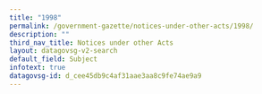 ```yaml
---
title: "1998"
permalink: /government-gazette/notices-under-other-acts/1998/
description: ""
third_nav_title: Notices under other Acts
layout: datagovsg-v2-search
default_field: Subject
infotext: true
datagovsg-id: d_cee45db9c4af31aae3aa8c9fe74ae9a9
---
```

